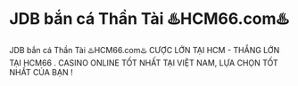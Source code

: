 # JDB bắn cá Thần Tài ♨️HCM66.com♨️

JDB bắn cá Thần Tài ♨️HCM66.com♨️ CƯỢC LỚN TẠI HCM - THẮNG LỚN TẠI HCM66 . CASINO ONLINE TỐT NHẤT TẠI VIỆT NAM, LỰA CHỌN TỐT NHẤT CỦA BẠN !
